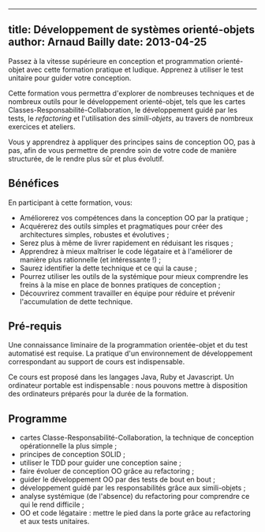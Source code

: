 ------------
title:  Développement de systèmes orienté-objets
author: Arnaud Bailly
date: 2013-04-25
------------

Passez à la vitesse supérieure en conception et programmation
orienté-objet avec cette formation pratique et ludique. Apprenez à
utiliser le test unitaire pour guider votre conception.

Cette formation vous permettra d'explorer de nombreuses techniques et
de nombreux outils pour le développement orienté-objet, tels que les
cartes Classes-Responsabilité-Collaboration, le développement guidé
par les tests, le *refactoring* et l'utilisation des *simili-objets*,
au travers de nombreux exercices et ateliers.

Vous y apprendrez à appliquer des principes sains de conception OO,
pas à pas, afin de vous permettre de prendre soin de votre code de
manière structurée, de le rendre plus sûr et plus évolutif.

## Bénéfices ##

En participant à cette formation, vous:
* Améliorerez vos compétences dans la conception OO par la pratique ;
* Acquérerez des outils simples et pragmatiques pour créer des
  architectures simples, robustes et évolutives ;
* Serez plus à même de livrer rapidement en réduisant les risques ;
* Apprendrez à mieux maîtriser le code légataire et à l'améliorer de
  manière plus rationnelle (et intéressante !) ;
* Saurez identifier la dette technique et ce qui la cause ;
* Pourrez utiliser les outils de la systémique pour mieux comprendre
  les freins à la mise en place de bonnes pratiques de conception ;
* Découvrirez comment travailler en équipe pour réduire et prévenir
  l'accumulation de dette technique.

## Pré-requis ##

Une connaissance liminaire de la programmation orientée-objet et du
test automatisé est requise. La pratique d'un environnement de
développement correspondant au support de cours est indispensable.

Ce cours est proposé dans les langages Java, Ruby et Javascript. Un
ordinateur portable est indispensable : nous pouvons mettre à
disposition des ordinateurs préparés pour la durée de la formation.

## Programme ##

* cartes Classe-Responsabilité-Collaboration, la technique de
  conception opérationnelle la plus simple ;
* principes de conception SOLID ;
* utiliser le TDD pour guider une conception saine ;
* faire évoluer de conception OO grâce au refactoring ;
* guider le développement OO par des tests de bout en bout ;
* développement guidé par les responsabilités grâce aux simili-objets
  ;
* analyse systémique (de l'absence) du refactoring pour comprendre ce
  qui le rend difficile ;
* OO et code légataire : mettre le pied dans la porte grâce au
  refactoring et aux tests unitaires.

